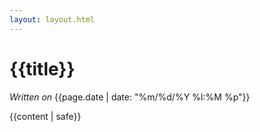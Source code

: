 ```yaml
---
layout: layout.html
---
```


# {{title}}

_Written on_ {{page.date | date: "%m/%d/%Y %I:%M %p"}}

<article class="mt-5">
  {{content | safe}}
</article>

